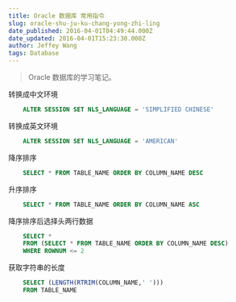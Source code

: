 ```yaml
---
title: Oracle 数据库 常用指令
slug: oracle-shu-ju-ku-chang-yong-zhi-ling
date_published: 2016-04-01T04:49:44.000Z
date_updated: 2016-04-01T15:23:30.000Z
author: Jeffey Wang
tags: Database
---
```


> Oracle 数据库的学习笔记。

转换成中文环境

```sql
    ALTER SESSION SET NLS_LANGUAGE = 'SIMPLIFIED CHINESE'
```

转换成英文环境

```sql
    ALTER SESSION SET NLS_LANGUAGE = 'AMERICAN'
```

降序排序

```sql
    SELECT * FROM TABLE_NAME ORDER BY COLUMN_NAME DESC
```

升序排序

```sql
    SELECT * FROM TABLE_NAME ORDER BY COLUMN_NAME ASC
```

降序排序后选择头两行数据

```sql
    SELECT *
    FROM (SELECT * FROM TABLE_NAME ORDER BY COLUMN_NAME DESC)
    WHERE ROWNUM <= 2
```

获取字符串的长度

```sql
    SELECT (LENGTH(RTRIM(COLUMN_NAME,' ')))
    FROM TABLE_NAME
```

